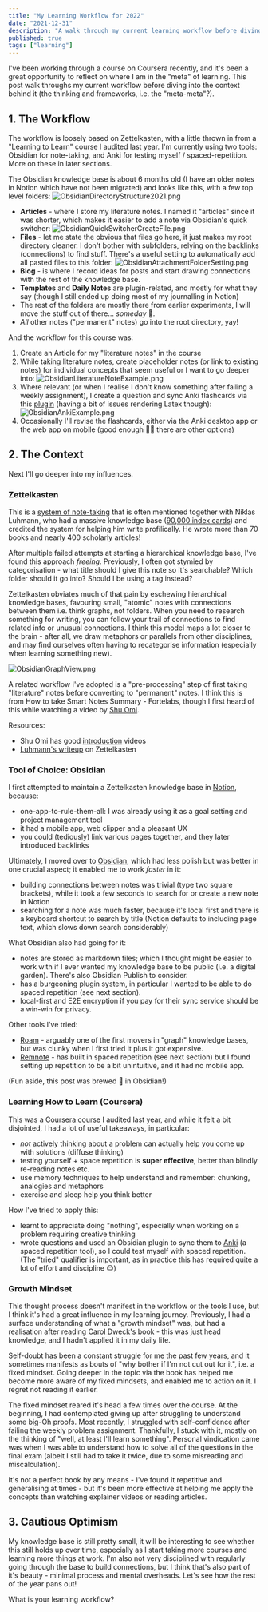 ```yaml
---
title: "My Learning Workflow for 2022"
date: "2021-12-31"
description: "A walk through my current learning workflow before diving into the thinking and frameworks behind it."
published: true
tags: ["learning"]
---
```


I've been working through a course on Coursera recently, and it's been a great opportunity to reflect on where I am in the "meta" of learning. This post walk throughs my current workflow before diving into the context behind it (the thinking and frameworks, i.e. the "meta-meta"?).

## 1. The Workflow

The workflow is loosely based on Zettelkasten, with a little thrown in from a "Learning to Learn" course I audited last year. I'm currently using two tools: Obsidian for note-taking, and Anki for testing myself / spaced-repetition. More on these in later sections.

The Obsidian knowledge base is about 6 months old (I have an older notes in Notion which have not been migrated) and looks like this, with a few top level folders:
![ObsidianDirectoryStructure2021.png](./ObsidianDirectoryStructure2021.png)

- **Articles** - where I store my literature notes. I named it "articles" since it was shorter, which makes it easier to add a note via Obsidian's quick switcher:
  ![ObsidianQuickSwitcherCreateFile.png](./ObsidianQuickSwitcherCreateFile.png)
- **Files** - let me state the obvious that files go here, it just makes my root directory cleaner. I don't bother with subfolders, relying on the backlinks (connections) to find stuff. There's a useful setting to automatically add all pasted files to this folder:
  ![ObsidianAttachmentFolderSetting.png](./ObsidianAttachmentFolderSetting.png)
- **Blog** - is where I record ideas for posts and start drawing connections with the rest of the knowledge base.
- **Templates** and **Daily Notes** are plugin-related, and mostly for what they say (though I still ended up doing most of my journalling in Notion)
- The rest of the folders are mostly there from earlier experiments, I will move the stuff out of there... _someday_ 🏃.
- _All_ other notes ("permanent" notes) go into the root directory, yay!

And the workflow for this course was:

1. Create an Article for my "literature notes" in the course
2. While taking literature notes, create placeholder notes (or link to existing notes) for individual concepts that seem useful or I want to go deeper into:
   ![ObsidianLiteratureNoteExample.png](./ObsidianLiteratureNoteExample.png)
3. Where relevant (or when I realise I don't know something after failing a weekly assignment), I create a question and sync Anki flashcards via this [plugin](https://github.com/debanjandhar12/Obsidian-Anki-Sync) (having a bit of issues rendering Latex though):
   ![ObsidianAnkiExample.png](./ObsidianAnkiExample.png)
4. Occasionally I'll revise the flashcards, either via the Anki desktop app or the web app on mobile (good enough 🤷‍♂️ there are other options)

## 2. The Context

Next I'll go deeper into my influences.

### Zettelkasten

This is a [system of note-taking](https://en.wikipedia.org/wiki/Zettelkasten) that is often mentioned together with Niklas Luhmann, who had a massive knowledge base ([90,000 index cards](<https://en.wikipedia.org/wiki/Niklas_Luhmann#Note-taking_system_(Zettelkasten)>)) and credited the system for helping him write profilically. He wrote more than 70 books and nearly 400 scholarly articles!

After multiple failed attempts at starting a hierarchical knowledge base, I've found this approach _freeing_. Previously, I often got stymied by categorisation - what title should I give this note so it's searchable? Which folder should it go into? Should I be using a tag instead?

Zettelkasten obviates much of that pain by eschewing hierarchical knowledge bases, favouring small, "atomic" notes with connections between them i.e. think graphs, not folders. When you need to research something for writing, you can follow your trail of connections to find related info or unusual connections. I think this model maps a lot closer to the brain - after all, we draw metaphors or parallels from other disciplines, and may find ourselves often having to recategorise information (especially when learning something new).

![ObsidianGraphView.png](./ObsidianGraphView.png)

A related workflow I've adopted is a "pre-processing" step of first taking "literature" notes before converting to "permanent" notes. I think this is from How to take Smart Notes Summary - Fortelabs, though I first heard of this while watching a video by [Shu Omi](https://www.youtube.com/watch?v=rOSZOCoqOo8).

Resources:

- Shu Omi has good [introduction](https://www.youtube.com/watch?v=rOSZOCoqOo8) videos
- [Luhmann's writeup](http://luhmann.surge.sh/communicating-with-slip-boxes) on Zettelkasten

### Tool of Choice: Obsidian

I first attempted to maintain a Zettelkasten knowledge base in [Notion](https://www.notion.com), because:

- one-app-to-rule-them-all: I was already using it as a goal setting and project management tool
- it had a mobile app, web clipper and a pleasant UX
- you could (tediously) link various pages together, and they later introduced backlinks

Ultimately, I moved over to [Obsidian](https://obsidian.md/), which had less polish but was better in one crucial aspect; it enabled me to work _faster_ in it:

- building connections between notes was trivial (type two square brackets), while it took a few seconds to search for or create a new note in Notion
- searching for a note was much faster, because it's local first and there is a keyboard shortcut to search by title (Notion defaults to including page text, which slows down search considerably)

What Obsidian also had going for it:

- notes are stored as markdown files; which I thought might be easier to work with if I ever wanted my knowledge base to be public (i.e. a digital garden). There's also Obsidian Publish to consider.
- has a burgeoning plugin system, in particular I wanted to be able to do spaced repetition (see next section).
- local-first and E2E encryption if you pay for their sync service should be a win-win for privacy.

Other tools I've tried:

- [Roam](https://roamresearch.com/) - arguably one of the first movers in "graph" knowledge bases, but was clunky when I first tried it plus it got expensive.
- [Remnote](https://www.remnote.com/) - has built in spaced repetition (see next section) but I found setting up repetition to be a bit unintuitive, and it had no mobile app.

(Fun aside, this post was brewed 🍺 in Obsidian!)

### Learning How to Learn (Coursera)

This was a [Coursera course](https://www.coursera.org/learn/learning-how-to-learn) I audited last year, and while it felt a bit disjointed, I had a lot of useful takeaways, in particular:

- _not_ actively thinking about a problem can actually help you come up with solutions (diffuse thinking)
- testing yourself + space repetition is **super effective**, better than blindly re-reading notes etc.
- use memory techniques to help understand and remember: chunking, analogies and metaphors
- exercise and sleep help you think better

How I've tried to apply this:

- learnt to appreciate doing "nothing", especially when working on a problem requiring creative thinking
- wrote questions and used an Obsidian plugin to sync them to [Anki](https://apps.ankiweb.net/) (a spaced repetition tool), so I could test myself with spaced repetition. (The "tried" qualifier is important, as in practice this has required quite a lot of effort and discipline 😊)

### Growth Mindset

This thought process doesn't manifest in the workflow or the tools I use, but I think it's had a great influence in my learning journey. Previously, I had a surface understanding of what a "growth mindset" was, but had a realisation after reading [Carol Dweck's book](https://play.google.com/store/books/details/Mindset_The_New_Psychology_of_Success?id=fdjqz0TPL2wC) - this was just head knowledge, and I hadn't applied it in my daily life.

Self-doubt has been a constant struggle for me the past few years, and it sometimes manifests as bouts of "why bother if I'm not cut out for it", i.e. a fixed mindset. Going deeper in the topic via the book has helped me become more aware of my fixed mindsets, and enabled me to action on it. I regret not reading it earlier.

The fixed mindset reared it's head a few times over the course. At the beginning, I had contemplated giving up after struggling to understand some big-Oh proofs. Most recently, I struggled with self-confidence after failing the weekly problem assignment. Thankfully, I stuck with it, mostly on the thinking of "well, at least I'll learn something". Personal vindication came was when I was able to understand how to solve all of the questions in the final exam (albeit I still had to take it twice, due to some misreading and miscalculation).

It's not a perfect book by any means - I've found it repetitive and generalising at times - but it's been more effective at helping me apply the concepts than watching explainer videos or reading articles.

## 3. Cautious Optimism

My knowledge base is still pretty small, it will be interesting to see whether this still holds up over time, especially as I start taking more courses and learning more things at work. I'm also not very disciplined with regularly going through the base to build connections, but I think that's also part of it's beauty - minimal process and mental overheads. Let's see how the rest of the year pans out!

What is your learning workflow?
